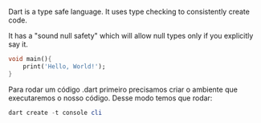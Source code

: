 Dart is a type safe language. It uses type checking to consistently create code.

It has a "sound null safety" which will allow null types only if you explicitly say it. 

```dart
void main(){
	print('Hello, World!');
}
```

Para rodar um código .dart primeiro precisamos criar o ambiente que executaremos o nosso código. Desse modo temos que rodar:

```powershell
dart create -t console cli
```

